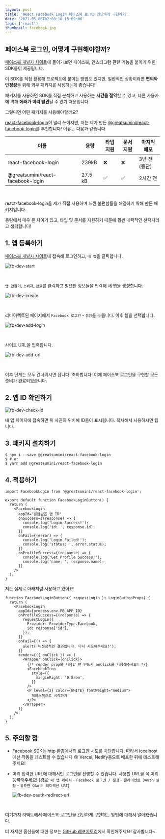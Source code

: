 ```yaml
---
layout: post
title: 'React Facebook Login 페이스북 로그인 간단하게 구현하기'
date: '2021-05-06T02:00:10.16+09:00'
tags: ['react']
thumbnail: facebook.jpg
---
```


## 페이스북 로그인, 어떻게 구현해야할까?

[페이스북 개발자 사이트](https://developers.facebook.com/?locale=ko_KR)에 들어가보면 페이스북, 인스타그램 관련 기능을 붙이기 위한 SDK들이 제공됩니다.

이 SDK를 직접 활용해 프로젝트에 붙이는 방법도 있지만, 일반적인 상황이라면 **편의와 안정성**을 위해 외부 패키지를 사용하는게 좋습니다!

패키지를 사용하면 SDK를 직접 분석하고 사용하는 **시간을 절약**할 수 있고, 다른 사용자에 의해 **에러가 미리 발견**될 수 있기 때문입니다.

그렇다면 어떤 패키지를 사용해야할까요?

[react-facebook-login](https://www.npmjs.com/package/react-facebook-login)이 널리 쓰이지만, 저는 제가 만든 [@greatsumini/react-facebook-login](https://www.npmjs.com/package/@greatsumini/react-facebook-login)를 추천합니다! 이유는 다음과 같습니다.

| 이름                              | 용량    | 타입 지원 | 문서 지원 | 마지막 배포   |
| --------------------------------- | ------- | --------- | --------- | ------------- |
| react-facebook-login              | 239kB   | ❌        | ❌        | 3년 전 (중단) |
| @greatsumini/react-facebook-login | 27.5 kB | ✅        | ✅        | 2시간 전      |

<br>

react-facebook-login을 제가 직접 사용하며 느낀 불편함들을 해결하기 위해 만든 패키지입니다.

용량에서 매우 큰 차이가 있고, 타입 및 문서를 지원하기 때문에 훨씬 매력적인 선택지라고 생각합니다!

## 1. 앱 등록하기

[페이스북 개발자 사이트](https://developers.facebook.com)에 접속해 로그인하고, `내 앱`을 클릭합니다.

![fb-dev-start](fb-dev-start.png)

<br>

`앱 만들기`, `소비자`, `완료`를 클릭하고 필요한 정보들을 입력해 새 앱을 생성합니다.

![fb-dev-create](fb-dev-create.png)

<br>

리다이렉트된 페이지에서 `Facebook 로그인` - `설정`을 누릅니다. 이후 웹을 선택합니다.

![fb-dev-add-login](fb-dev-add-login.png)

<br>

사이트 URL을 입력합니다.

![fb-dev-add-url](fb-dev-add-url.png)

<br>

이후 단계는 모두 건너뛰시면 됩니다. 축하합니다! 이제 페이스북 로그인을 구현할 모든 준비가 완료되었습니다.

## 2. 앱 ID 확인하기

![fb-dev-check-id](fb-dev-check-id.png)

내 앱 페이지에 접속하면 위 사진의 위치에 ID들이 표시됩니다. 복사해서 사용하시면 됩니다.

## 3. 패키지 설치하기

```shell
$ npm i --save @greatsumini/react-facebook-login
$ # or
$ yarn add @greatsumini/react-facebook-login
```

## 4. 적용하기

```tsx
import FacebookLogin from '@greatsumini/react-facebook-login';

export default function FacebookLoginButton() {
  return (
    <FacebookLogin
      appId="발급받은 앱 ID"
      onSuccess={(response) => {
        console.log('Login Success!');
        console.log('id: ', response.id);
      }}
      onFail={(error) => {
        console.log('Login Failed!');
        console.log('status: ', error.status);
      }}
      onProfileSuccess={(response) => {
        console.log('Get Profile Success!');
        console.log('name: ', response.name);
      }}
    />
  );
}
```

저는 실제로 아래처럼 사용하고 있어요!

```tsx
function FacebookLoginButton({ requestLogin }: LoginButtonProps) {
  return (
    <FacebookLogin
      appId={process.env.FB_APP_ID}
      onProfileSuccess={(response) => {
        requestLogin({
          Provider: ProviderType.Facebook,
          id: response['id'],
        });
      }}
      onFail={() => {
        alert('비정상적인 결과입니다. 다시 시도해주세요!');
      }}
      render={({ onClick }) => (
        <Wrapper onClick={onClick}>
          {/* render prop을 사용할 땐 반드시 onClick을 사용해주세요! */}
          <FacebookIcon
            style={{
              marginRight: '0.8rem',
            }}
          />
          <P level={2} color={WHITE} fontWeight="medium">
            페이스북으로 시작하기
          </P>
        </Wrapper>
      )}
    />
  );
}
```

## 5. 주의할 점

- Facebook SDK는 http 환경에서의 로그인 시도를 차단합니다. 따라서 localhost에선 작동을 테스트할 수 없습니다 😢 Vercel, Netlify등으로 배포한 뒤에 테스트해주세요!
- 미리 입력한 URL에 대해서만 로그인을 진행할 수 있습니다. 사용할 URL을 꼭 미리 등록해주세요! (경로: `내 앱 페이지` - `Facebook 로그인 / 설정` - `클라이언트 OAuth 설정` - `유효한 OAuth 리디렉션 URI`)

  ![fb-dev-oauth-redirect-url](fb-dev-oauth-redirect-url.png)

<br>

여기까지 리액트에서 페이스북 로그인을 간단하게 구현하는 방법에 대해서 알아봤습니다.

더 자세한 옵션들에 대한 정보는 [GitHub 레포지토리](https://github.com/greatSumini/react-facebook-login)에서 확인해주세요! 감사합니다~
